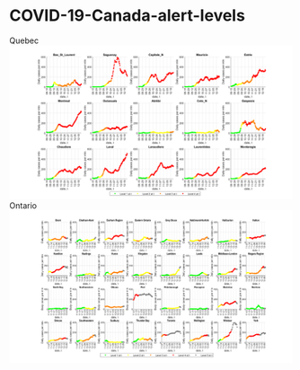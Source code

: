 # COVID-19-Canada-alert-levels
Quebec
![Quebec](QC_1.png?view=raw)
Ontario
![Ontario](ON_1.png?view=raw)
